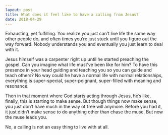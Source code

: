 ```yaml
---
layout: post
title: What does it feel like to have a calling from Jesus?
date: 2018-04-29
---
```


<p>Exhausting, yet fulfilling. You realize you just can’t live life the same way other people do, and often times you’re just stuck until you figure out the way forward. Nobody understands you and eventually you just learn to deal with it.</p><p>Jesus himself was a carpenter right up until he started preaching the gospel. Can you imagine what life must’ve been like for him? To have this presence in your head guiding and teaching you so you can guide and teach others? No way could he have a normal life with normal relationships, everything is super-special, super-poignant, super-filled with meaning and resonance.</p><p>Then in that moment where God starts acting through Jesus, he’s like, finally, this is starting to make sense. But though things now make sense, you just don’t have much in the way of free will anymore. Before you had it, it just didn’t make sense to do anything other than chase the muse. But now the muse leads you.</p><p>No, a calling is not an easy thing to live with at all.</p>
